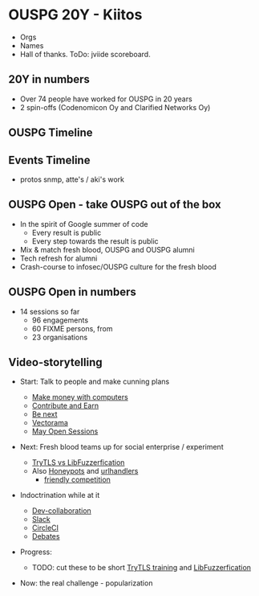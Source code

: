 # OUSPG 20Y - Kiitos

* Orgs
* Names
* Hall of thanks. ToDo: jviide scoreboard.

## 20Y in numbers

* Over 74 people have worked for OUSPG in 20 years
* 2 spin-offs (Codenomicon Oy and Clarified Networks Oy)

## OUSPG Timeline

## Events Timeline

* protos snmp, atte's / aki's work

## OUSPG Open - take OUSPG out of the box

* In the spirit of Google summer of code
  * Every result is public
  * Every step towards the result is public
* Mix & match fresh blood, OUSPG and OUSPG alumni
* Tech refresh for alumni
* Crash-course to infosec/OUSPG culture for the fresh blood

## OUSPG Open in numbers

* 14 sessions so far
  * 96 engagements
  * 60 FIXME persons, from
  * 23 organisations

## Video-storytelling

* Start: Talk to people and make cunning plans
  * [Make money with computers](https://www.youtube.com/watch?v=xucgT9BBzIE)
  * [Contribute and Earn](https://www.youtube.com/watch?v=ThK2q9f8U5E)
  * [Be next](https://youtu.be/RScnahkajKw?list=PL1fscFAejNoDGRgJVMrv_jzWny1T1SaDP)
  * [Vectorama](https://youtu.be/W3yh01klbLA)
  * [May Open Sessions](https://www.youtube.com/watch?v=XBs6Q_rcgoc)

* Next: Fresh blood teams up for social enterprise / experiment
  * [TryTLS vs LibFuzzerfication](https://www.youtube.com/watch?v=YYGVykWtk2s)
  * Also [Honeypots](https://github.com/ouspg/honeypots) and [urlhandlers](https://github.com/ouspg/urlhandlers)
    * [friendly competition](cowrie-docker.png)
* Indoctrination while at it
  * [Dev-collaboration](dev-collab.png)
  * [Slack](slack-coaching.png)
  * [CircleCI](circl.png)
  * [Debates](http://slides.com/evilon/debates#/)
* Progress:
  * TODO: cut these to be short [TryTLS training](https://www.youtube.com/watch?v=85EO61l2Oa4) and
 [LibFuzzerfication](https://www.youtube.com/watch?v=B46AMry7lHs)
* Now: the real challenge - popularization
